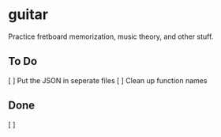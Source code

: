 # guitar
Practice fretboard memorization, music theory, and other stuff.

## To Do
[ ] Put the JSON in seperate files
[ ] Clean up function names

## Done
[ ]
